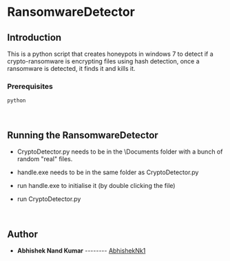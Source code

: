 # RansomwareDetector

## Introduction
This is a python script that creates honeypots in windows 7 to detect if a crypto-ransomware is encrypting files using hash detection, once a ransomware is detected, it finds it and kills it.

### Prerequisites
```
python
```
<br>

## Running the RansomwareDetector
- CryptoDetector.py needs to be in the \Documents folder with a bunch of random "real" files.

- handle.exe needs to be in the same folder as CryptoDetector.py

- run handle.exe to initialise it (by double clicking the file)

- run CryptoDetector.py

<br>

## Author

- **Abhishek Nand Kumar** -------- [AbhishekNk1](https://github.com/AbhishekNk1)
